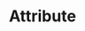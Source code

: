 ---
layout: landing-page
sectionKey: Glossary
eleventyNavigation:
  parent: Glossary
title: Attribute
details:
  'Attributes describe the characteristics of a content type. For example, a news article has a title, summary, author, date, body, location and tags.
  

  Attributes create consistent structure to make it easier to understand, manage, display and reuse content.


  Attributes can be:
  
  - core content written by a person — for example, title, description, biography

  - metadata with structured values defined by the system or chosen from a predefined list — for example, date published, topic or country
  

  Attributes are captured at a conceptual level in the [content model](/glossary/content-model).
  

  Attributes become properties when the model is translated into a [content schema](/glossary/content-schema).
  

  ## Synonyms
  
  - Property — a term used in our schemas and codebase

  - Field — a term used by publishers to describe the input space in a Content Management System'
theme: Information layer
order: 4
---